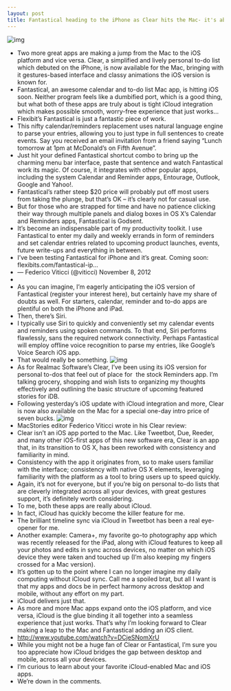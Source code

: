 ```yaml
---
layout: post
title: Fantastical heading to the iPhone as Clear hits the Mac- it's about iCloud, stupid
---
```

![img](http://media.idownloadblog.com/wp-content/uploads/2012/11/Clear-for-Mac-teaser.jpg)
* Two more great apps are making a jump from the Mac to the iOS platform and vice versa. Clear, a simplified and lively personal to-do list which debuted on the iPhone, is now available for the Mac, bringing with it gestures-based interface and classy animations the iOS version is known for.
* Fantastical, an awesome calendar and to-do list Mac app, is hitting iOS soon. Neither program feels like a dumbified port, which is a good thing, but what both of these apps are truly about is tight iCloud integration which makes possible smooth, worry-free experience that just works…
* Flexibit’s Fantastical is just a fantastic piece of work.
* This nifty calendar/reminders replacement uses natural language engine to parse your entries, allowing you to just type in full sentences to create events. Say you received an email invitation from a friend saying “Lunch tomorrow at 1pm at McDonald’s on Fifth Avenue”.
* Just hit your defined Fantastical shortcut combo to bring up the charming menu bar interface, paste that sentence and watch Fantastical work its magic. Of course, it integrates with other popular apps, including the system Calendar and Reminder apps, Entourage, Outlook, Google and Yahoo!.
* Fantastical’s rather steep $20 price will probably put off most users from taking the plunge, but that’s OK – it’s clearly not for casual use.
* But for those who are strapped for time and have no patience clicking their way through multiple panels and dialog boxes in OS X’s Calendar and Reminders apps, Fantastical is Godsent.
* It’s become an indispensable part of my productivity toolkit. I use Fantastical to enter my daily and weekly errands in form of reminders and set calendar entries related to upcoming product launches, events, future write-ups and everything in between.
* I’ve been testing Fantastical for iPhone and it’s great. Coming soon: flexibits.com/fantastical-ip…
* — Federico Viticci (@viticci) November 8, 2012
*  
* As you can imagine, I’m eagerly anticipating the iOS version of Fantastical (register your interest here), but certainly have my share of doubts as well. For starters, calendar, reminder and to-do apps are plentiful on both the iPhone and iPad.
* Then, there’s Siri.
* I typically use Siri to quickly and conveniently set my calendar events and reminders using spoken commands. To that end, Siri performs flawlessly, sans the required network connectivity. Perhaps Fantastical will employ offline voice recognition to parse my entries, like Google’s Voice Search iOS app.
* That would really be something.
![img](http://media.idownloadblog.com/wp-content/uploads/2012/11/Fantastical-for-Mac-screenshot-001.png)
* As for Realmac Software’s Clear, I’ve been using its iOS version for personal to-dos that feel out of place for  the stock Reminders app. I’m talking grocery, shopping and wish lists to organizing my thoughts effectively and outlining the basic structure of upcoming featured stories for iDB.
* Following yesterday’s iOS update with iCloud integration and more, Clear is now also available on the Mac for a special one-day intro price of seven bucks.
![img](http://media.idownloadblog.com/wp-content/uploads/2012/11/Clear-for-Mac-screenshot-001.jpg)
* MacStories editor Federico Viticci wrote in his Clear review:
* Clear isn’t an iOS app ported to the Mac. Like Tweetbot, Due, Reeder, and many other iOS-first apps of this new software era, Clear is an app that, in its transition to OS X, has been reworked with consistency and familiarity in mind.
* Consistency with the app it originates from, so to make users familiar with the interface; consistency with native OS X elements, leveraging familiarity with the platform as a tool to bring users up to speed quickly.
* Again, it’s not for everyone, but if you’re big on personal to-do lists that are cleverly integrated across all your devices, with great gestures support, it’s definitely worth considering.
* To me, both these apps are really about iCloud.
* In fact, iCloud has quickly become the killer feature for me.
* The brilliant timeline sync via iCloud in Tweetbot has been a real eye-opener for me.
* Another example: Camera+, my favorite go-to photography app which was recently released for the iPad, along with iCloud features to keep all your photos and edits in sync across devices, no matter on which iOS device they were taken and touched up (I’m also keeping my fingers crossed for a Mac version).
* It’s gotten up to the point where I can no longer imagine my daily computing without iCloud sync. Call me a spoiled brat, but all I want is that my apps and docs be in perfect harmony across desktop and mobile, without any effort on my part.
* iCloud delivers just that.
* As more and more Mac apps expand onto the iOS platform, and vice versa, iCloud is the glue binding it all together into a seamless experience that just works. That’s why I’m looking forward to Clear making a leap to the Mac and Fantastical adding an iOS client.
* http://www.youtube.com/watch?v=DCjeSNomXrU
* While you might not be a huge fan of Clear or Fantastical, I’m sure you too appreciate how iCloud bridges the gap between desktop and mobile, across all your devices.
* I’m curious to learn about your favorite iCloud-enabled Mac and iOS apps.
* We’re down in the comments.

